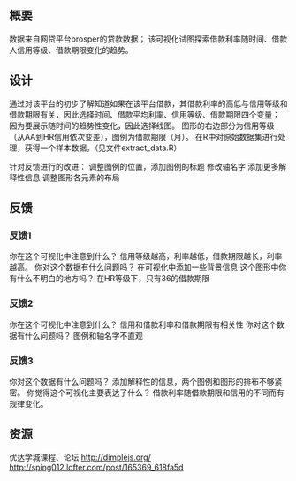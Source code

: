 ## 概要
数据来自网贷平台prosper的贷款数据；
该可视化试图探索借款利率随时间、借款人信用等级、借款期限变化的趋势。


## 设计
通过对该平台的初步了解知道如果在该平台借款，其借款利率的高低与信用等级和借款期限有关，因此选择时间、借款平均利率、信用等级、借款期限四个变量；
因为要展示随时间的趋势性变化，因此选择线图。
图形的右边部分为信用等级（从AA到HR信用依次变差），图例为借款期限（月）。
在R中对原始数据集进行处理，获得一个样本数据。（见文件extract_data.R）

针对反馈进行的改进：
调整图例的位置，添加图例的标题
修改轴名字
添加更多解释性信息
调整图形各元素的布局


## 反馈
### 反馈1
你在这个可视化中注意到什么？
信用等级越高，利率越低，借款期限越长，利率越高。
你对这个数据有什么问题吗？
在可视化中添加一些背景信息
这个图形中你有什么不明白的地方吗？
在HR等级下，只有36的借款期限

### 反馈2
你在这个可视化中注意到什么？
信用和借款利率和借款期限有相关性
你对这个数据有什么问题吗？
图例和轴名字不直观

### 反馈3
你对这个数据有什么问题吗？
添加解释性的信息，两个图例和图形的排布不够紧密。
你觉得这个可视化主要表达了什么？
借款利率随借款期限和信用的不同而有规律变化。


## 资源
优达学城课程、论坛
http://dimplejs.org/
http://sping012.lofter.com/post/165369_618fa5d